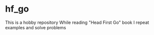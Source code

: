 # hf_go
This is a hobby repository
While reading "Head First Go" book
I repeat examples and solve problems
